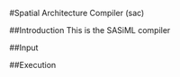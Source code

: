 #Spatial Architecture Compiler (sac)

##Introduction
This is the SASiML compiler

##Input

##Execution
